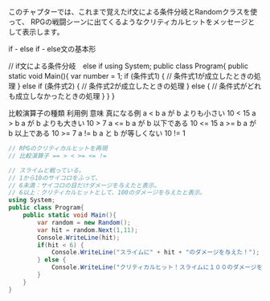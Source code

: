 このチャプターでは、これまで覚えたif文による条件分岐とRandomクラスを使って、
RPGの戦闘シーンに出てくるようなクリティカルヒットをメッセージとして表示します。

if - else if - else文の基本形

// if文による条件分岐　else if
using System;
public class Program{
    public static void Main(){
        var number = 1;
        if (条件式1) {
            // 条件式1が成立したときの処理
        } else if (条件式2) {
            // 条件式2が成立したときの処理
        } else {
            // 条件式がどれも成立しなかったときの処理
        }
    }
}


比較演算子の種類
利用例	      意味	               真になる例
a < b	       a が b よりも小さい	  10 < 15
a > b	       a が b よりも大きい	  10 > 7
a <= b	     a が b 以下である	    10 <= 15
a >= b	     a が b 以上である	    10 >= 7
a != b	     a と b が等しくない	  10 != 1


``` C#
// RPGのクリティカルヒットを再現
// 比較演算子 == > < >= <= !=

// スライムと戦っている。
// 1から10のサイコロをふって、
// 6未満：サイコロの目だけダメージを与えたと表示。
// 6以上：クリティカルヒットとして、100のダメージを与えたと表示。
using System;
public class Program{
    public static void Main(){
        var random = new Random();
        var hit = random.Next(1,11);
        Console.WriteLine(hit);
        if(hit < 6) {
            Console.WriteLine("スライムに" + hit + "のダメージを与えた！");
        } else {
            Console.WriteLine("クリティカルヒット！スライムに１００のダメージを与えた");
        }
    }
}

```